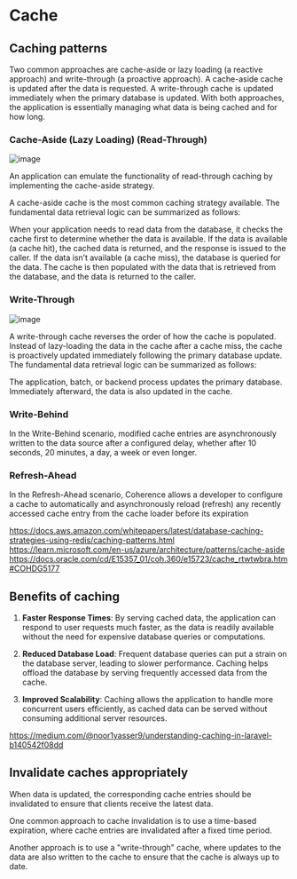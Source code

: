 # Cache

## Caching patterns

Two common approaches are cache-aside or lazy loading (a reactive approach) and write-through (a proactive approach). A cache-aside cache is updated after the data is requested. A write-through cache is updated immediately when the primary database is updated. With both approaches, the application is essentially managing what data is being cached and for how long.

### Cache-Aside (Lazy Loading) (Read-Through)

![image](https://github.com/lz2510/Tech/assets/1209204/b091659c-ea41-4c56-b157-1b598f175df0)


An application can emulate the functionality of read-through caching by implementing the cache-aside strategy. 

A cache-aside cache is the most common caching strategy available. The fundamental data retrieval logic can be summarized as follows:

When your application needs to read data from the database, it checks the cache first to determine whether the data is available.
If the data is available (a cache hit), the cached data is returned, and the response is issued to the caller.
If the data isn’t available (a cache miss), the database is queried for the data. The cache is then populated with the data that is retrieved from the database, and the data is returned to the caller.

### Write-Through

![image](https://github.com/lz2510/Tech/assets/1209204/670f1275-d591-4220-a411-e10082af83bb)

A write-through cache reverses the order of how the cache is populated. Instead of lazy-loading the data in the cache after a cache miss, the cache is proactively updated immediately following the primary database update. The fundamental data retrieval logic can be summarized as follows:

The application, batch, or backend process updates the primary database.
Immediately afterward, the data is also updated in the cache.

### Write-Behind

In the Write-Behind scenario, modified cache entries are asynchronously written to the data source after a configured delay, whether after 10 seconds, 20 minutes, a day, a week or even longer.

### Refresh-Ahead

In the Refresh-Ahead scenario, Coherence allows a developer to configure a cache to automatically and asynchronously reload (refresh) any recently accessed cache entry from the cache loader before its expiration

https://docs.aws.amazon.com/whitepapers/latest/database-caching-strategies-using-redis/caching-patterns.html  
https://learn.microsoft.com/en-us/azure/architecture/patterns/cache-aside  
https://docs.oracle.com/cd/E15357_01/coh.360/e15723/cache_rtwtwbra.htm#COHDG5177  

## Benefits of caching

1. **Faster Response Times**: By serving cached data, the application can respond to user requests much faster, as the data is readily available without the need for expensive database queries or computations.
   
2. **Reduced Database Load**: Frequent database queries can put a strain on the database server, leading to slower performance. Caching helps offload the database by serving frequently accessed data from the cache.

3. **Improved Scalability**: Caching allows the application to handle more concurrent users efficiently, as cached data can be served without consuming additional server resources.

https://medium.com/@noor1yasser9/understanding-caching-in-laravel-b140542f08dd

## Invalidate caches appropriately

When data is updated, the corresponding cache entries should be invalidated to ensure that clients receive the latest data. 

One common approach to cache invalidation is to use a time-based expiration, where cache entries are invalidated after a fixed time period. 

Another approach is to use a "write-through" cache, where updates to the data are also written to the cache to ensure that the cache is always up to date.
